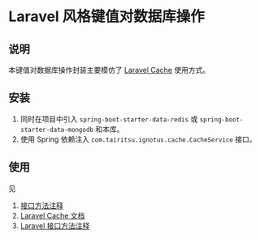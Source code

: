 # Laravel 风格键值对数据库操作

## 说明

本键值对数据库操作封装主要模仿了 [Laravel Cache](https://laravel.com/docs/8.x/cache) 使用方式。

## 安装

1. 同时在项目中引入 `spring-boot-starter-data-redis` 或 `spring-boot-starter-data-mongodb` 和本库。
2. 使用 Spring 依赖注入 `com.tairitsu.ignotus.cache.CacheService` 接口。

## 使用

见
1. [接口方法注释](https://github.com/ParaParty/Ignotus/blob/master/cache/src/main/java/com/tairitsu/ignotus/cache/CacheService.kt)
3. [Laravel Cache 文档](https://laravel.com/docs/8.x/cache)
4. [Laravel 接口方法注释](https://github.com/laravel/framework/blob/8.x/src/Illuminate/Contracts/Cache/Repository.php)
